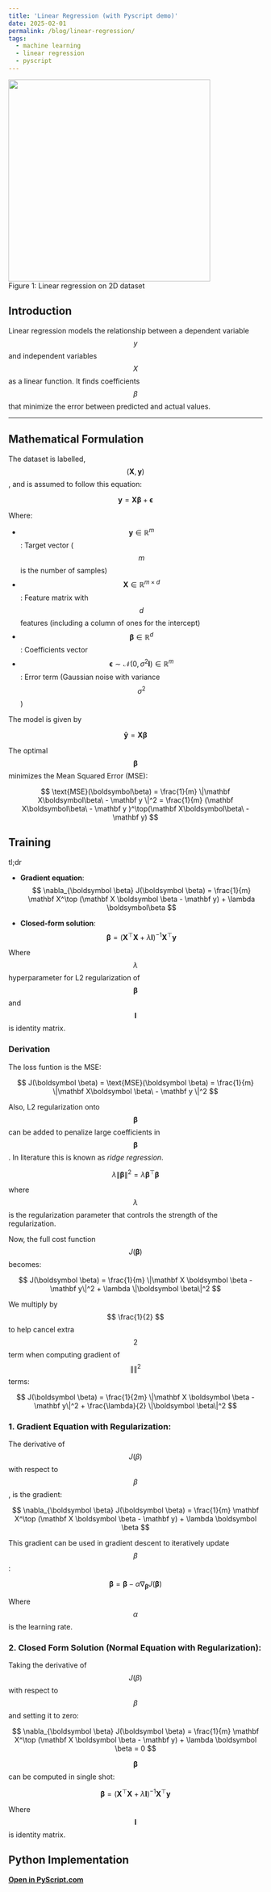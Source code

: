 ```yaml
---
title: 'Linear Regression (with Pyscript demo)'
date: 2025-02-01
permalink: /blog/linear-regression/
tags:
  - machine learning
  - linear regression
  - pyscript
---
```


<!-- <html>
<img class="center" src="{{ site.url }}{{ site.baseurl }}/images/kmeans.png" width="400">
<figcaption>Figure 1: Linear regression on 2D dataset/figcaption>
</html> -->

<!-- \newcommand{\unit}[1]{[\mathrm{#1}]} -->
<html>
<img class="center" src="{{ site.url }}{{ site.baseurl }}/images/linear_regression.png" width="400">
<figcaption>Figure 1: Linear regression on 2D dataset</figcaption>
</html>

## Introduction
Linear regression models the relationship between a dependent variable $$y$$ and independent variables $$X$$ as a linear function. It finds coefficients $$\beta$$ that minimize the error between predicted and actual values.

---

## Mathematical Formulation

The dataset is labelled, $$(\mathbf X, \mathbf y)$$, and is assumed to follow this equation:

$$
\mathbf{y} = \mathbf{X\boldsymbol\beta } + \mathbf{\epsilon}
$$

Where:
- $$\mathbf{y} \in \mathbb{R}^{m}$$: Target vector ($$m$$ is the number of samples)
- $$\mathbf{X} \in \mathbb{R}^{m \times d}$$: Feature matrix with $$d$$ features (including a column of ones for the intercept)
- $$\boldsymbol \beta \in \mathbb{R}^{d}$$: Coefficients vector
- $$\boldsymbol \epsilon \sim \mathcal{N}(0, \sigma^2 \mathbf I)\in \mathbb{R}^{m}$$: Error term (Gaussian noise with variance $$\sigma^2$$ )


The model is given by

$$
\mathbf{\hat y} = \mathbf X \boldsymbol\beta 
$$


The optimal $$\boldsymbol\beta$$ minimizes the Mean Squared Error (MSE):

$$
\text{MSE}(\boldsymbol\beta) = \frac{1}{m} \|\mathbf X\boldsymbol\beta\ - \mathbf y \|^2
= \frac{1}{m} (\mathbf X\boldsymbol\beta\ - \mathbf y )^\top(\mathbf X\boldsymbol\beta\ - \mathbf y)
$$


## Training

tl;dr
 
- **Gradient equation**:
  $$
  \nabla_{\boldsymbol \beta} J(\boldsymbol \beta) = \frac{1}{m} \mathbf X^\top (\mathbf X \boldsymbol \beta - \mathbf y) + \lambda \boldsymbol\beta
  $$

- **Closed-form solution**:
  $$
  \boldsymbol \beta = (\mathbf X^\top \mathbf X + \lambda \mathbf I)^{-1} \mathbf X^\top \mathbf y
  $$


Where $$ \lambda $$ hyperparameter for L2 regularization of $$ \boldsymbol \beta $$ and $$ \mathbf I $$ is identity matrix.

### Derivation

The loss funtion is the MSE:

$$
J(\boldsymbol \beta) = \text{MSE}(\boldsymbol \beta) = \frac{1}{m} \|\mathbf X\boldsymbol \beta\ - \mathbf y \|^2
$$

Also, L2 regularization onto $$\boldsymbol \beta$$ can be added to penalize large coefficients in $$\boldsymbol \beta$$. In literature this is known as _ridge regression_.

$$
\lambda\|\boldsymbol \beta\|^2 = \lambda \boldsymbol \beta^\top \boldsymbol \beta
$$

where $$ \lambda $$ is the regularization parameter that controls the strength of the regularization.

Now, the full cost function $$ J(\boldsymbol \beta) $$ becomes:

$$
J(\boldsymbol \beta) = \frac{1}{m} \|\mathbf X \boldsymbol \beta - \mathbf y\|^2 + \lambda \|\boldsymbol \beta\|^2
$$

We multiply by $$ \frac{1}{2} $$ to help cancel extra $$2$$ term when computing gradient of $$\|  \|^2 $$ terms:


$$
J(\boldsymbol \beta) = \frac{1}{2m} \|\mathbf X \boldsymbol \beta - \mathbf y\|^2 + \frac{\lambda}{2} \|\boldsymbol \beta\|^2
$$

### 1. Gradient Equation with Regularization:

The derivative of $$ J(\beta) $$ with respect to $$ \beta $$, is the gradient:

$$
\nabla_{\boldsymbol \beta} J(\boldsymbol \beta) = \frac{1}{m} \mathbf X^\top (\mathbf X \boldsymbol \beta - \mathbf y) + \lambda \boldsymbol \beta
$$


This gradient can be used in gradient descent to iteratively update $$ \beta $$:

$$
\boldsymbol \beta = \boldsymbol \beta - \alpha \nabla_{\boldsymbol \beta} J(\boldsymbol \beta)
$$

Where $$ \alpha $$ is the learning rate.

### 2. Closed Form Solution (Normal Equation with Regularization):

Taking the derivative of $$ J(\beta) $$ with respect to $$ \beta $$ and setting it to zero:

$$
\nabla_{\boldsymbol \beta} J(\boldsymbol \beta) = \frac{1}{m} \mathbf X^\top (\mathbf X \boldsymbol \beta - \mathbf y) + \lambda \boldsymbol \beta = 0
$$

$$\boldsymbol \beta $$ can be computed in single shot:

$$
\boldsymbol \beta = (\mathbf X^\top \mathbf X + \lambda \mathbf I)^{-1} \mathbf X^\top \mathbf y
$$

Where $$ \mathbf I $$ is identity matrix.



## Python Implementation


**[Open in PyScript.com](https://pyscript.com/@radenmuaz/linear-regression/latest)**

<html>
    <head>
        <meta charset="UTF-8">
        <meta name="viewport" content="width=device-width,initial-scale=1.0">
    </head>
    <body>
        <section class="pyscript">
            <div id="mpl"></div>
            <script type="py"
            src="https://gist.githubusercontent.com/radenmuaz/12e3f31d8dba3a2253f1504960a723ea/raw/c0195b1a5fe821baf7eb2ba4f67bfb18f927fc15/linear_regression.py"
             config='{"packages":["numpy", "matplotlib"], "sync_main_only": true}'>
            </script>
          </section>
    <script src="https://gist.github.com/radenmuaz/12e3f31d8dba3a2253f1504960a723ea.js"></script>
    
  </body>

</html>